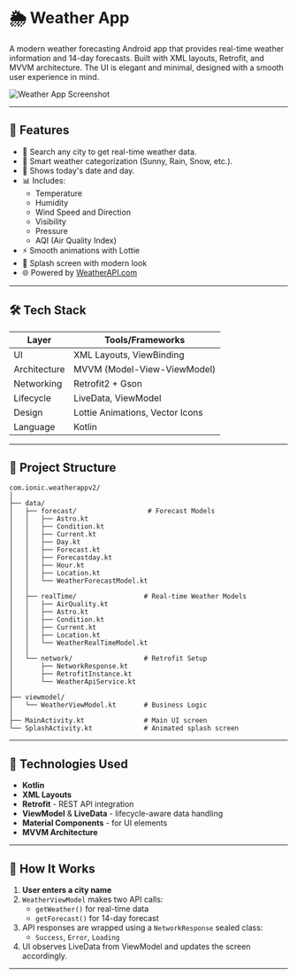 # 🌦️ Weather App

A modern weather forecasting Android app that provides real-time weather information and 14-day forecasts. Built with XML layouts, Retrofit, and MVVM architecture. The UI is elegant and minimal, designed with a smooth user experience in mind.

![Weather App Screenshot](./Image1.jpegg)

---

## 🚀 Features

- 🌇 Search any city to get real-time weather data.
- 🧠 Smart weather categorization (Sunny, Rain, Snow, etc.).
- 📅 Shows today's date and day.
- 📊 Includes:
  - Temperature
  - Humidity
  - Wind Speed and Direction
  - Visibility
  - Pressure
  - AQI (Air Quality Index)
- ⚡ Smooth animations with Lottie
- 📱 Splash screen with modern look
- 🌐 Powered by [WeatherAPI.com](https://www.weatherapi.com/)

---

## 🛠️ Tech Stack

| Layer           | Tools/Frameworks                |
|----------------|----------------------------------|
| UI             | XML Layouts, ViewBinding         |
| Architecture   | MVVM (Model-View-ViewModel)      |
| Networking     | Retrofit2 + Gson                 |
| Lifecycle      | LiveData, ViewModel              |
| Design         | Lottie Animations, Vector Icons  |
| Language       | Kotlin                           |

---

## 📂 Project Structure
```
com.ionic.weatherappv2/
│
├── data/
│   ├── forecast/                  # Forecast Models
│   │   ├── Astro.kt
│   │   ├── Condition.kt
│   │   ├── Current.kt
│   │   ├── Day.kt
│   │   ├── Forecast.kt
│   │   ├── Forecastday.kt
│   │   ├── Hour.kt
│   │   ├── Location.kt
│   │   └── WeatherForecastModel.kt
│   │
│   ├── realTime/                 # Real-time Weather Models
│   │   ├── AirQuality.kt
│   │   ├── Astro.kt
│   │   ├── Condition.kt
│   │   ├── Current.kt
│   │   ├── Location.kt
│   │   └── WeatherRealTimeModel.kt
│   │
│   └── network/                  # Retrofit Setup
│       ├── NetworkResponse.kt
│       ├── RetrofitInstance.kt
│       └── WeatherApiService.kt
│
├── viewmodel/
│   └── WeatherViewModel.kt       # Business Logic
│
├── MainActivity.kt               # Main UI screen
└── SplashActivity.kt             # Animated splash screen

```
---

## 🔧 Technologies Used

- **Kotlin**
- **XML Layouts**
- **Retrofit** - REST API integration
- **ViewModel** & **LiveData** - lifecycle-aware data handling
- **Material Components** - for UI elements
- **MVVM Architecture**

---

## 🧠 How It Works

1. **User enters a city name**
2. `WeatherViewModel` makes two API calls:
   - `getWeather()` for real-time data
   - `getForecast()` for 14-day forecast
3. API responses are wrapped using a `NetworkResponse` sealed class:
   - `Success`, `Error`, `Loading`
4. UI observes LiveData from ViewModel and updates the screen accordingly.

---
